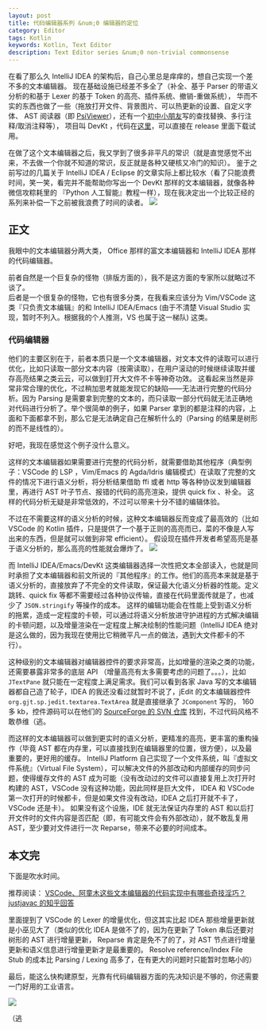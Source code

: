 ```yaml
---
layout: post
title: 代码编辑器系列 &num;0 编辑器的定位
category: Editor
tags: Kotlin
keywords: Kotlin, Text Editor
description: Text Editor series &num;0 non-trivial commonsense
---
```


在看了那么久 IntelliJ IDEA 的架构后，自己心里总是痒痒的，想自己实现一个差不多的文本编辑器。
现在基础设施已经差不多全了（补全、基于 Parser 的带语义分析的和基于 Lexer 的基于 Token 的高亮、插件系统、撤销-重做系统），
华而不实的东西也做了一些（拖放打开文件、背景图片、可以热更新的设置、自定义字体、 AST 阅读器（即 [PsiViewer](https://plugins.jetbrains.com/plugin/227-psiviewer)），还有一个[初中小朋友](https://github.com/HoshinoTented)写的查找替换、多行注释/取消注释等），
项目叫 DevKt ，代码在[这里](https://github.com/ice1000/dev-kt)，可以直接在 release 里面下载试用。

在做了这个文本编辑器之后，我又学到了很多非平凡的常识（就是直觉感觉不出来，不去做一个你就不知道的常识，反正就是各种又硬核又冷门的知识）。
鉴于之前写过的几篇关于 IntelliJ IDEA / Eclipse 的文章实际上都比较水（看了只能浪费时间，笑一笑，看完并不能帮助你写出一个 DevKt 那样的文本编辑器，就像各种微信攻粽耗里的 『Python 人工智能』教程一样），现在我决定出一个比较正经的系列来补偿一下之前被我浪费了时间的读者。
![](http://kairopark.jp/mailmaga/image/20180101/cos.gif)

## 正文

我眼中的文本编辑器分两大类， Office 那样的富文本编辑器和 IntelliJ IDEA 那样的代码编辑器。

前者自然是一个巨复杂的怪物（排版方面的），我不是这方面的专家所以就略过不谈了。  
后者是一个很复杂的怪物，它也有很多分类，在我看来应该分为 Vim/VSCode 这类『只负责文本编辑』的和 IntelliJ IDEA/Emacs (由于不清楚 Visual Studio 实现，暂时不列入。根据我的个人推测，VS 也属于这一梯队) 这类。

### 代码编辑器

他们的主要区别在于，前者本质只是一个文本编辑器，对文本文件的读取可以进行优化，比如只读取一部分文本内容（按需读取），在用户滚动的时候继续读取并缓存高亮结果之类云云，可以做到打开大文件不卡等神奇功效。
这看起来当然是非常非常合理的优化，不过稍加思考就能发现它的缺陷——无法进行完整的代码分析。因为 Parsing 是需要拿到完整的文本的，而只读取一部分代码就无法正确地对代码进行分析了。举个很简单的例子，如果 Parser 拿到的都是注释的内容，上面和下面都拿不到，那么它是无法确定自己在解析什么的（Parsing 的结果是树形的而不是线性的）。

好吧，我现在感觉这个例子没什么意义。

这样的文本编辑器如果需要进行完整的代码分析，就需要借助其他程序（典型例子：VSCode 的 LSP ，Vim/Emacs 的 Agda/Idris 编辑模式）在读取了完整的文件的情况下进行语义分析，将分析结果借助 ffi 或者 http 等各种协议发到编辑器里，再进行 AST 叶子节点、报错的代码的高亮渲染，提供 quick fix 、补全。
这样的代码分析无疑是非常低效的，不过可以带来十分不错的编辑体验。

不过在不需要这样的语义分析的时候，这种文本编辑器反而变成了最高效的（比如 VSCode 的 Kotlin 插件，只是提供了一个基于正则的高亮而已，菜的不像是人写出来的东西，但是就可以做到非常 efficient）。
假设现在插件开发者希望高亮是基于语义分析的，那么高亮的性能就会爆炸了。
![](http://kairopark.jp/mailmaga/image/20180101/koi.gif)

而 IntelliJ IDEA/Emacs/DevKt 这类编辑器选择一次性把文本全部读入，也就是同时承担了文本编辑器和前文所说的『其他程序』的工作。他们的高亮本来就是基于语义分析的，直接放弃了不完全的文件读取，保证最大化语义分析器的性能。定义跳转、quick fix 等都不需要经过各种协议传输，直接在代码里面传就是了，也减少了 `JSON.stringify` 等操作的成本。
这样的编辑功能会在性能上受到语义分析的拖累，造成一定程度的卡顿，可以通过将语义分析放进守护进程的方式解决编辑的卡顿问题，以及增量渲染在一定程度上解决绘制的性能问题（IntelliJ IDEA 绝对是这么做的，因为我现在使用比它稍微平凡一点的做法，遇到大文件都卡的不行）。

这种级别的文本编辑器对编辑器控件的要求非常高，比如增量的渲染之类的功能，还需要暴露非常多的底层 API （增量高亮有太多需要考虑的问题了。。。），比如 `JTextPane` 就只能在一定程度上满足需求。我们可以看到各家 Java 写的文本编辑器都自己造了轮子，IDEA 的我还没看过就暂时不说了，jEdit 的文本编辑器控件 `org.gjt.sp.jedit.textarea.TextArea` 就是直接继承了 `JComponent` 写的， 160 多 kb，控件源码可以在他们的 [SourceForge 的 SVN 仓库](https://sourceforge.net/p/jedit/svn/HEAD/tree/jEdit/trunk/org/gjt/sp/jedit/textarea/TextArea.java) 找到，不过代码风格不敢恭维（逃。

而这样的文本编辑器可以做到更实时的语义分析，更精准的高亮，更丰富的重构操作（毕竟 AST 都在内存里，可以直接找到在编辑器里的位置，很方便），以及最重要的，更好用的缓存。 IntelliJ Platform 自己实现了一个文件系统，叫『虚拟文件系统』（Virtual File System），可以解决文件的外部改动和内部缓存的同步问题，使得缓存文件的 AST 成为可能（没有改动过的文件可以直接复用上次打开时构建的 AST，VSCode 没有这种功能，因此同样是巨大文件， IDEA 和 VSCode 第一次打开的时候都卡，但是如果文件没有改动，IDEA 之后打开就不卡了， VSCode 还是卡）。
如果没有这个设施，IDE 就无法保证内存里的 AST 和以后打开文件时的文件内容是否匹配（即，有可能文件会有外部改动），就不敢乱复用 AST，至少要对文件进行一次 Reparse，带来不必要的时间成本。

## 本文完

下面是吹水时间。

推荐阅读： [VSCode、阿童木这些文本编辑器的代码实现中有哪些奇技淫巧？ justjavac 的知乎回答](https://www.zhihu.com/question/272156541/answer/367784539)

里面提到了 VSCode 的 Lexer 的增量优化，但这其实比起 IDEA 那些增量更新就是小巫见大了（类似的优化 IDEA 是做不了的，因为在更新了 Token 串后还要对树形的 AST 进行增量更新， Reparse 肯定是免不了的了，对 AST 节点进行增量更新和语义信息进行增量更新才是最重要的。 Resolve reference/Index File Stub 的成本比 Parsing / Lexing 高多了，在有更大的问题时只能暂时忽略小的）

最后，能这么快构建原型，光靠有代码编辑器方面的先决知识是不够的，你还需要一门好用的工业语言。

![](https://avatars0.githubusercontent.com/u/26310366)

（逃
